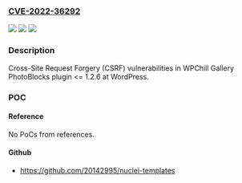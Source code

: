 ### [CVE-2022-36292](https://cve.mitre.org/cgi-bin/cvename.cgi?name=CVE-2022-36292)
![](https://img.shields.io/static/v1?label=Product&message=Gallery%20PhotoBlocks%20(WordPress%20plugin)&color=blue)
![](https://img.shields.io/static/v1?label=Version&message=%3C%3D%201.2.6%3C%3D%201.2.6%20&color=brighgreen)
![](https://img.shields.io/static/v1?label=Vulnerability&message=CWE-352%20Cross-Site%20Request%20Forgery%20(CSRF)&color=brighgreen)

### Description

Cross-Site Request Forgery (CSRF) vulnerabilities in WPChill Gallery PhotoBlocks plugin <= 1.2.6 at WordPress.

### POC

#### Reference
No PoCs from references.

#### Github
- https://github.com/20142995/nuclei-templates

